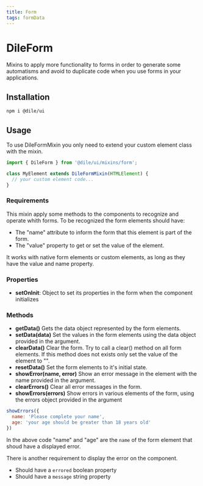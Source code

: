 ```yaml
---
title: Form
tags: formData
---
```


# DileForm

Mixins to apply more functionality to forms in order to generate some automatisms and avoid to duplicate code when you use forms in your applications.

## Installation

```bash
npm i @dile/ui
```

## Usage

To use DileFormMixin you only need to extend your custom element class with the mixin.

```javascript
import { DileForm } from '@dile/ui/mixins/form';

class MyElement extends DileFormMixin(HTMLElement) {
  // your custom element code...
}
```

### Requirements

This mixin apply some methods to the components to recognize and operate whith forms. To be recognized the form elements should have:

- The "name" attribute to inform the form that this element is part of the form.
- The "value" property to get or set the value of the element.

It works with native form elements or custom elements, as long as they have the value and name property.

### Properties 

- **setOnInit**: Object to set its properties in the form when the component initializes

### Methods

- **getData()** Gets the data object represented by the form elements.
- **setData(data)** Set the values in the form elements using the data object provided in the argument.
- **clearData()** Clear the form. Try to call a clear() method on all form elements. If this method does not exists only set the value of the element to "". 
- **resetData()** Set the form elements to it's initial state.
- **showError(name, error)** Show an error message in the element with the name provided in the argument.
- **clearErrors()** Clear all error messages in the form.
- **showErrors(errors)** Show errors in various elements of the form, using the errors object provided in the argument

```javascript
showErrors({
  name: 'Please complete your name', 
  age: 'your age should be greater than 18 years old'
})
```

In the above code "name" and "age" are the ```name``` of the form element that shoud have a displayed error. 

There is another requirement to display the error on the component. 

- Should have a ```errored``` boolean property
- Should have a ```message``` string property

